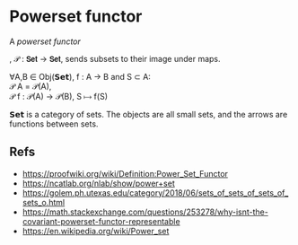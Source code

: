 # Powerset functor

A *powerset functor*

, 𝒫 : 𝗦𝗲𝘁 → 𝗦𝗲𝘁, sends subsets to their image under maps.

∀A,B ∈ Obj(𝗦𝗲𝘁), f : A → B and S ⊂ A:    
𝒫 A = 𝒫(A),    
𝒫 f : 𝒫(A) → 𝒫(B), S ⟼ f(S)

𝗦𝗲𝘁 is a category of sets. The objects are all small sets, and the arrows are functions between sets.


## Refs

- https://proofwiki.org/wiki/Definition:Power_Set_Functor
- https://ncatlab.org/nlab/show/power+set
- https://golem.ph.utexas.edu/category/2018/06/sets_of_sets_of_sets_of_sets_o.html
- https://math.stackexchange.com/questions/253278/why-isnt-the-covariant-powerset-functor-representable
- https://en.wikipedia.org/wiki/Power_set
